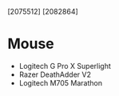 [2075512]
[2082864]

# Mouse

- Logitech G Pro X Superlight
- Razer DeathAdder V2
- Logitech M705 Marathon 
